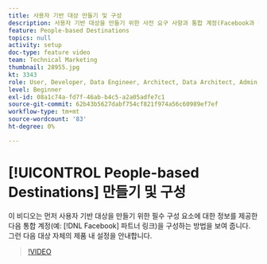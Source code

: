 ```yaml
---
title: 사용자 기반 대상 만들기 및 구성
description: 사용자 기반 대상을 만들기 위한 사전 요구 사항과 통합 계정(Facebook과 같은 파트너에 대한 링크)을 구성하는 방법에 대해 알아봅니다. 대상 자체의 제품 내 설정에 대해 알아봅니다.
feature: People-based Destinations
topics: null
activity: setup
doc-type: feature video
team: Technical Marketing
thumbnail: 28955.jpg
kt: 3343
role: User, Developer, Data Engineer, Architect, Data Architect, Admin, Leader
level: Beginner
exl-id: 08a1c74a-fd7f-46ab-b4c5-a2a05adfe7c1
source-git-commit: 62b43b5627dabf754cf821f974a56c60989ef7ef
workflow-type: tm+mt
source-wordcount: '83'
ht-degree: 0%

---
```


# [!UICONTROL People-based Destinations] 만들기 및 구성

이 비디오는 먼저 사용자 기반 대상을 만들기 위한 필수 구성 요소에 대한 정보를 제공한 다음 통합 계정(예: [!DNL Facebook] 파트너 링크)을 구성하는 방법을 보여 줍니다. 그런 다음 대상 자체의 제품 내 설정을 안내합니다.

>[!VIDEO](https://video.tv.adobe.com/v/32075/?quality=12&captions=kor)
